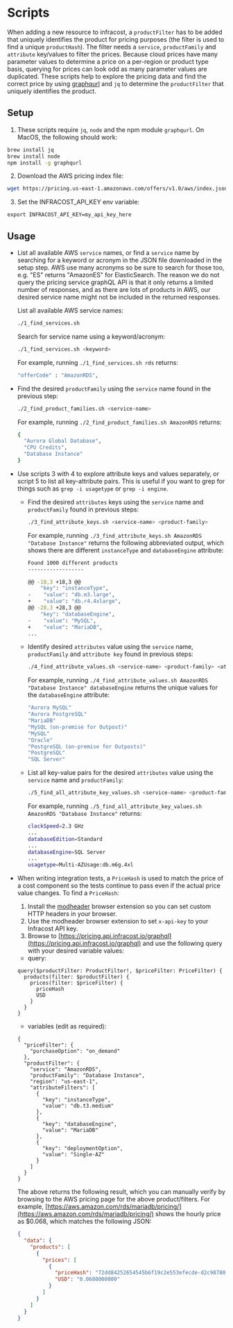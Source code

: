 # Scripts

When adding a new resource to infracost, a `productFilter` has to be added that uniquely identifies the product for pricing purposes (the filter is used to find a unique `productHash`). The filter needs a `service`, `productFamily` and `attribute` key/values to filter the prices. Because cloud prices have many parameter values to determine a price on a per-region or product type basis, querying for prices can look odd as many parameter values are duplicated. These scripts help to explore the pricing data and find the correct price by using [graphqurl](https://github.com/hasura/graphqurl) and `jq` to determine the `productFilter` that uniquely identifies the product.

## Setup

1. These scripts require `jq`, `node` and the npm module `graphqurl`. On MacOS, the following should work:

  ```sh
  brew install jq
  brew install node
  npm install -g graphqurl
  ```

2. Download the AWS pricing index file:

  ```sh
  wget https://pricing.us-east-1.amazonaws.com/offers/v1.0/aws/index.json
  ```

3. Set the INFRACOST_API_KEY env variable:

  ```
  export INFRACOST_API_KEY=my_api_key_here
  ```

## Usage

* List all available AWS `service` names, or find a `service` name by searching for a keyword or acronym in the JSON file downloaded in the setup step. AWS use many acronyms so be sure to search for those too, e.g. "ES" returns "AmazonES" for ElasticSearch. The reason we do not query the pricing service graphQL API is that it only returns a limited number of responses, and as there are lots of products in AWS, our desired service name might not be included in the returned responses.

  List all available AWS service names:

  ```sh
  ./1_find_services.sh
  ```

  Search for service name using a keyword/acronym:

  ```sh
  ./1_find_services.sh <keyword>
  ```

  For example, running `./1_find_services.sh rds` returns:

  ```sh
  "offerCode" : "AmazonRDS",
  ```

* Find the desired `productFamily` using the `service` name found in the previous step:

  ```sh
  ./2_find_product_families.sh <service-name>
  ```

  For example, running `./2_find_product_families.sh AmazonRDS` returns:

    ```sh
    {
      "Aurora Global Database",
      "CPU Credits",
      "Database Instance"
    }
    ```

* Use scripts 3 with 4 to explore attribute keys and values separately, or script 5 to list all key-attribute pairs. This is useful if you want to grep for things such as `grep -i usagetype` or `grep -i engine`.

  * Find the desired `attributes` keys using the `service` name and `productFamily` found in previous steps:

    ```sh
    ./3_find_attribute_keys.sh <service-name> <product-family>
    ```

    For example, running `./3_find_attribute_keys.sh AmazonRDS "Database Instance"` returns the following abbreviated output, which shows there are different `instanceType` and `databaseEngine` attribute:

      ```sh
      Found 1000 different products
      ------------------
      
      @@ -18,3 +18,3 @@
          "key": "instanceType",
      -    "value": "db.m3.large",
      +    "value": "db.r4.4xlarge",
      @@ -28,3 +28,3 @@
          "key": "databaseEngine",
      -    "value": "MySQL",
      +    "value": "MariaDB",
      ...
      ```

  * Identify desired `attributes` value using the `service` name, `productFamily` and `attribute key` found in previous steps:

    ```sh
    ./4_find_attribute_values.sh <service-name> <product-family> <attribute-key>
    ```

    For example, running `./4_find_attribute_values.sh AmazonRDS "Database Instance" databaseEngine` returns the unique values for the `databaseEngine` attribute:

      ```sh
      "Aurora MySQL"
      "Aurora PostgreSQL"
      "MariaDB"
      "MySQL (on-premise for Outpost)"
      "MySQL"
      "Oracle"
      "PostgreSQL (on-premise for Outposts)"
      "PostgreSQL"
      "SQL Server"
      ```

  * List all key-value pairs for the desired `attributes` value using the `service` name and `productFamily`:

    ```sh
    ./5_find_all_attribute_key_values.sh <service-name> <product-family>
    ```

    For example, running `./5_find_all_attribute_key_values.sh AmazonRDS "Database Instance"` returns:

      ```sh
      clockSpeed=2.3 GHz
      ...
      databaseEdition=Standard
      ...
      databaseEngine=SQL Server
      ...
      usagetype=Multi-AZUsage:db.m6g.4xl
      ```

* When writing integration tests, a `PriceHash` is used to match the price of a cost component so the tests continue to pass even if the actual price value changes. To find a `PriceHash`:

  1. Install the [modheader](https://bewisse.com/modheader/) browser extension so you can set custom HTTP headers in your browser.
  2. Use the modheader browser extension to set `x-api-key` to your Infracost API key.
  3. Browse to [https://pricing.api.infracost.io/graphql](https://pricing.api.infracost.io/graphql) and use the following query with your desired variable values:

  * query:

  ```gql
  query($productFilter: ProductFilter!, $priceFilter: PriceFilter) {
    products(filter: $productFilter) {
      prices(filter: $priceFilter) {
        priceHash
        USD
      }
    }
  }
  ```

  * variables (edit as required):

  ```gql
  {
    "priceFilter": {
      "purchaseOption": "on_demand"
    },
    "productFilter": {
      "service": "AmazonRDS",
      "productFamily": "Database Instance",
      "region": "us-east-1",
      "attributeFilters": [
        {
          "key": "instanceType",
          "value": "db.t3.medium"
        },
        {
          "key": "databaseEngine",
          "value": "MariaDB"
        },
        {
          "key": "deploymentOption",
          "value": "Single-AZ"
        }
      ]
    }
  }
  ```

  The above returns the following result, which you can manually verify by browsing to the AWS pricing page for the above product/filters. For example, [https://aws.amazon.com/rds/mariadb/pricing/](https://aws.amazon.com/rds/mariadb/pricing/) shows the hourly price as $0.068, which matches the following JSON:

  ```json
  {
    "data": {
      "products": [
        {
          "prices": [
            {
              "priceHash": "72dd84252654545b6f19c2e553efecde-d2c98780d7b6e36641b521f1f8145c6f",
              "USD": "0.0680000000"
            }
          ]
        }
      ]
    }
  }
  ```
